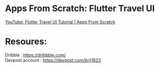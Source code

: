 # Apps From Scratch: Flutter Travel UI

[YouTube: Flutter Travel UI Tutorial | Apps From Scratch](https://youtu.be/CSa6Ocyog4U)


# Resoures:
Dribble : https://dribbble.com/  <br />
Devpost account : https://devpost.com/brij1823
